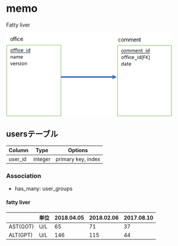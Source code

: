 # memo
Fatty liver

![readme](readme.png "readme")

## usersテーブル
|Column|Type|Options|
|-------|----|-------|
user_id|integer|primary key, index

### Association
- has_many: user_groups

#### fatty liver
|  |単位|2018.04.05|2018.02.06|2017.08.10|
|--|----|----------|----------|----------|
AST(GOT)|U/L|65|71|37
ALT(GPT)|U/L|146|115|44
